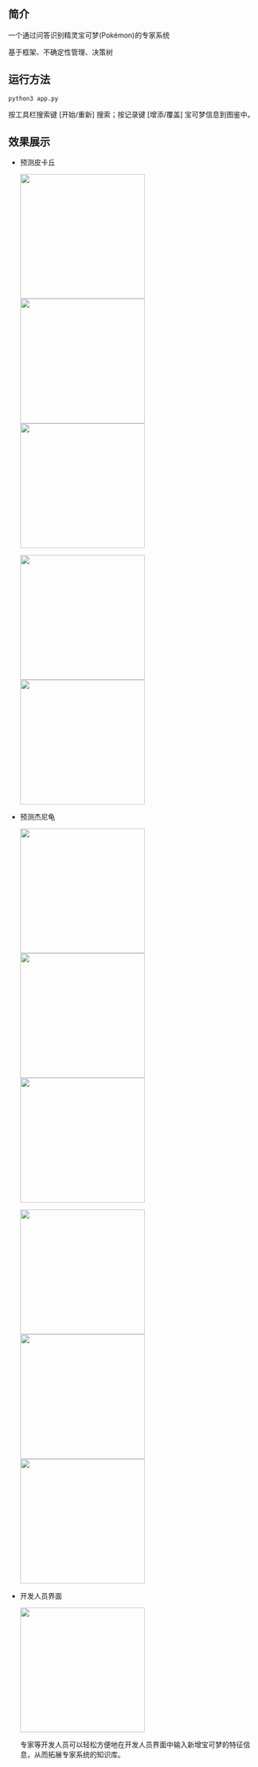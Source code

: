 ## 简介

一个通过问答识别精灵宝可梦(Pokémon)的专家系统

基于框架、不确定性管理、决策树



## 运行方法

```
python3 app.py
```

按工具栏搜索键 [开始/重新] 搜索；按记录键 [增添/覆盖] 宝可梦信息到图鉴中。



## 效果展示

* 预测皮卡丘

  <img src="./report/0.png" width="250px;" />   <img src="./report/1.png" width="250px;" />   <img src="./report/3.png" width="250px;"  />

  <img src="./report/5.png" width="250px;"  />   <img src="./report/6.png" width="250px;" />

  

* 预测杰尼龟

  <img src="./report/11.png"  width="250px;"  />   <img src="./report/12.png" width="250px;"  />   <img src="./report/14.png"  width="250px;"  />

  <img src="./report/15.png"  width="250px;"  />   <img src="./report/16.png"  width="250px;"  />   <img src="./report/17.png"  width="250px;"  />

  

* 开发人员界面

  <img src="./report/20.png"  width="250px;" />

  专家等开发人员可以轻松方便地在开发人员界面中输入新增宝可梦的特征信息，从而拓展专家系统的知识库。
